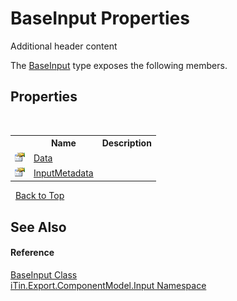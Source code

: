 # BaseInput Properties
Additional header content 

The <a href="44e555c3-74d2-568c-ea52-6807eeb2c931">BaseInput</a> type exposes the following members.


## Properties
&nbsp;<table><tr><th></th><th>Name</th><th>Description</th></tr><tr><td>![Public property](media/pubproperty.gif "Public property")</td><td><a href="181e8b48-cdb5-e859-7137-e74fa8e25fdf">Data</a></td><td /></tr><tr><td>![Public property](media/pubproperty.gif "Public property")</td><td><a href="f99174e2-579d-4363-766f-4a87f31e1dfe">InputMetadata</a></td><td /></tr></table>&nbsp;
<a href="#baseinput-properties">Back to Top</a>

## See Also


#### Reference
<a href="44e555c3-74d2-568c-ea52-6807eeb2c931">BaseInput Class</a><br /><a href="ecb5b195-9cf6-cd2f-1a84-5e83a0fe636f">iTin.Export.ComponentModel.Input Namespace</a><br />